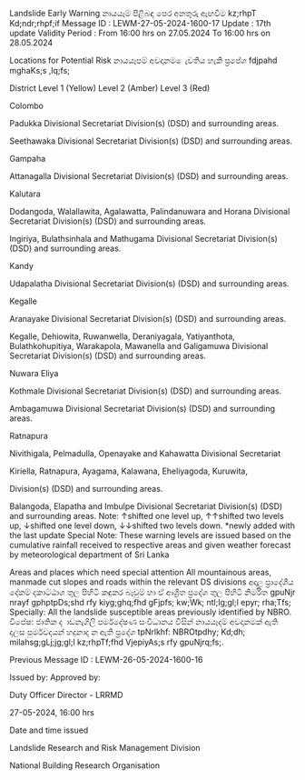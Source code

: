 Landslide Early Warning නායයෑම් පිළිබඳ පෙර අනතුරු ඇඟවීම kz;rhpT Kd;ndr;rhpf;if Message ID : LEWM-27-05-2024-1600-17 Update : 17th update Validity Period : From 16:00 hrs on 27.05.2024 To 16:00 hrs on 28.05.2024

Locations for Potential Risk නායයෑපම් අවදානම ෙැවතිය හැකි ප්‍රපේශ fdjpahd mghaKs;s ,lq;fs;

District Level 1 (Yellow) Level 2 (Amber) Level 3 (Red)

Colombo

Padukka Divisional Secretariat Division(s) (DSD) and surrounding areas.

Seethawaka Divisional Secretariat Division(s) (DSD) and surrounding areas.

Gampaha

Attanagalla Divisional Secretariat Division(s) (DSD) and surrounding areas.

Kalutara

Dodangoda, Walallawita, Agalawatta, Palindanuwara and Horana Divisional Secretariat Division(s) (DSD) and surrounding areas.

Ingiriya, Bulathsinhala and Mathugama Divisional Secretariat Division(s) (DSD) and surrounding areas.

Kandy

Udapalatha Divisional Secretariat Division(s) (DSD) and surrounding areas.

Kegalle

Aranayake Divisional Secretariat Division(s) (DSD) and surrounding areas.

Kegalle, Dehiowita, Ruwanwella, Deraniyagala, Yatiyanthota, Bulathkohupitiya, Warakapola, Mawanella and Galigamuwa Divisional Secretariat Division(s) (DSD) and surrounding areas.

Nuwara Eliya

Kothmale Divisional Secretariat Division(s) (DSD) and surrounding areas.

Ambagamuwa Divisional Secretariat Division(s) (DSD) and surrounding areas.

Ratnapura

Nivithigala, Pelmadulla, Openayake and Kahawatta Divisional Secretariat

Kiriella, Ratnapura, Ayagama, Kalawana, Eheliyagoda, Kuruwita,

Division(s) (DSD) and surrounding areas.

Balangoda, Elapatha and Imbulpe Divisional Secretariat Division(s) (DSD) and surrounding areas. Note: ↑shifted one level up, ↑↑shifted two levels up, ↓shifted one level down, ↓↓shifted two levels down. *newly added with the last update Special Note: These warning levels are issued based on the cumulative rainfall received to respective areas and given weather forecast by meteorological department of Sri Lanka

Areas and places which need special attention All mountainous areas, manmade cut slopes and roads within the relevant DS divisions අදාල ප්‍රාදේශීය දේකම් දකාට්ඨාශ තුල පිහිටි කඳුකර බෑවුම් හා ඒ ආශ්‍රිත ප්‍රදේශ තුල පිහිටි නිර්මිත gpuNjr nrayf gphptpDs;shd rfy kiyg;ghq;fhd gFjpfs; kw;Wk; ntl;lg;gl;l epyr; rha;Tfs; Specially: All the landslide susceptible areas previously identified by NBRO. විපේෂ: ජාතික ද ාඩනැගිලි පර්මදේෂණ සංවිධානය විසින් නායයෑදම් අවදානමක් ඇති දලස පුර්මවදයන් හදුනාද න ඇති ප්‍රදේශ tpNrlkhf: NBROtpdhy; Kd;dh; milahsg;gLj;jg;gl;l kz;rhpTf;fhd VjepiyAs;s rfy gpuNjrq;fs;.

Previous Message ID : LEWM-26-05-2024-1600-16

Issued by: Approved by:

Duty Officer Director - LRRMD

27-05-2024, 16:00 hrs

Date and time issued

Landslide Research and Risk Management Division

National Building Research Organisation